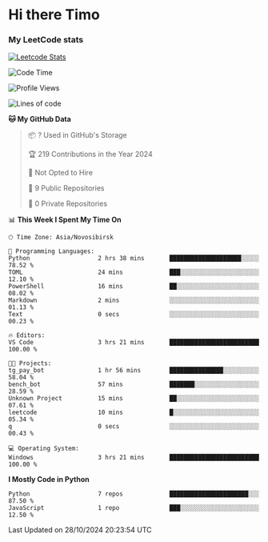 # Hi there Timo
### My LeetCode stats
[![Leetcode Stats](https://leetcard.jacoblin.cool/przdtl?border=0&radius=20&ext=heatmap&theme=nord)](https://leetcode.com/przdtl)

<!--START_SECTION:waka-->
![Code Time](http://img.shields.io/badge/Code%20Time-413%20hrs%2015%20mins-blue)

![Profile Views](http://img.shields.io/badge/Profile%20Views-0-blue)

![Lines of code](https://img.shields.io/badge/From%20Hello%20World%20I%27ve%20Written-82.3%20thousand%20lines%20of%20code-blue)

**🐱 My GitHub Data** 

> 📦 ? Used in GitHub's Storage 
 > 
> 🏆 219 Contributions in the Year 2024
 > 
> 🚫 Not Opted to Hire
 > 
> 📜 9 Public Repositories 
 > 
> 🔑 0 Private Repositories 
 > 
📊 **This Week I Spent My Time On** 

```text
🕑︎ Time Zone: Asia/Novosibirsk

💬 Programming Languages: 
Python                   2 hrs 38 mins       ████████████████████░░░░░   78.52 % 
TOML                     24 mins             ███░░░░░░░░░░░░░░░░░░░░░░   12.10 % 
PowerShell               16 mins             ██░░░░░░░░░░░░░░░░░░░░░░░   08.02 % 
Markdown                 2 mins              ░░░░░░░░░░░░░░░░░░░░░░░░░   01.13 % 
Text                     0 secs              ░░░░░░░░░░░░░░░░░░░░░░░░░   00.23 % 

🔥 Editors: 
VS Code                  3 hrs 21 mins       █████████████████████████   100.00 % 

🐱‍💻 Projects: 
tg_pay_bot               1 hr 56 mins        ███████████████░░░░░░░░░░   58.04 % 
bench_bot                57 mins             ███████░░░░░░░░░░░░░░░░░░   28.59 % 
Unknown Project          15 mins             ██░░░░░░░░░░░░░░░░░░░░░░░   07.61 % 
leetcode                 10 mins             █░░░░░░░░░░░░░░░░░░░░░░░░   05.34 % 
q                        0 secs              ░░░░░░░░░░░░░░░░░░░░░░░░░   00.43 % 

💻 Operating System: 
Windows                  3 hrs 21 mins       █████████████████████████   100.00 % 
```

**I Mostly Code in Python** 

```text
Python                   7 repos             ██████████████████████░░░   87.50 % 
JavaScript               1 repo              ███░░░░░░░░░░░░░░░░░░░░░░   12.50 % 
```




 Last Updated on 28/10/2024 20:23:54 UTC
<!--END_SECTION:waka-->
